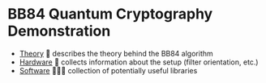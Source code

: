 # BB84 Quantum Cryptography Demonstration

* [Theory](theory.md) 💭 describes the theory behind the BB84 algorithm
* [Hardware](hardware.md) 🔭 collects information about the setup (filter orientation, etc.)
* [Software](software.md) 🧑🏻‍💻 collection of potentially useful libraries
